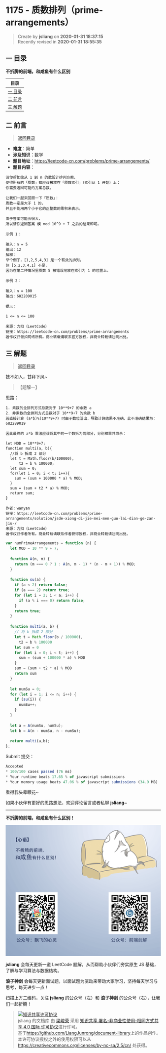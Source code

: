 1175 - 质数排列（prime-arrangements）
===

> Create by **jsliang** on **2020-01-31 18:37:15**  
> Recently revised in **2020-01-31 18:55:35**

## <a name="chapter-one" id="chapter-one"></a>一 目录

**不折腾的前端，和咸鱼有什么区别**

| 目录 |
| --- | 
| [一 目录](#chapter-one) | 
| <a name="catalog-chapter-two" id="catalog-chapter-two"></a>[二 前言](#chapter-two) |
| <a name="catalog-chapter-three" id="catalog-chapter-three"></a>[三 解题](#chapter-three) |

## <a name="chapter-two" id="chapter-two"></a>二 前言

> [返回目录](#chapter-one)

* **难度**：简单
* **涉及知识**：数学
* **题目地址**：https://leetcode-cn.com/problems/prime-arrangements/
* **题目内容**：

```
请你帮忙给从 1 到 n 的数设计排列方案，
使得所有的「质数」都应该被放在「质数索引」（索引从 1 开始）上；
你需要返回可能的方案总数。

让我们一起来回顾一下「质数」：
质数一定是大于 1 的，
并且不能用两个小于它的正整数的乘积来表示。

由于答案可能会很大，
所以请你返回答案 模 mod 10^9 + 7 之后的结果即可。

示例 1：

输入：n = 5
输出：12
解释：
举个例子，[1,2,5,4,3] 是一个有效的排列，
但 [5,2,3,4,1] 不是，
因为在第二种情况里质数 5 被错误地放在索引为 1 的位置上。

示例 2：

输入：n = 100
输出：682289015

提示：

1 <= n <= 100

来源：力扣（LeetCode）
链接：https://leetcode-cn.com/problems/prime-arrangements
著作权归领扣网络所有。商业转载请联系官方授权，非商业转载请注明出处。
```

## <a name="chapter-three" id="chapter-three"></a>三 解题

> [返回目录](#chapter-one)

技不如人，甘拜下风~

> 【题解一】

思路：

```
1. 素数的全排列方式总数对于 10**9+7 的余数 a
2. 非素数的全排列方式总数对于 10**9+7 的余数 b
若直接计算 (a*b)%(10**9+7) 时由于数位溢出，导致计算结果不准确，此不准确结果为：682289019

因此最终的 a*b 乘法应该将其中的一个数拆为两部分，分别相乘并取余：

let MOD = 10**9+7;
function multi(a, b){
  //将 b 拆成 2 部分
  let t = Math.floor(b/100000),
      t2 = b % 100000;
  let sum = 0;
  for(let i = 0; i < t; i++){
    sum = (sum + 100000 * a) % MOD;
  }
  sum = (sum + t2 * a) % MOD;
  return sum;
}

作者：wanyan
链接：https://leetcode-cn.com/problems/prime-arrangements/solution/jsde-xiong-di-jie-mei-men-guo-lai-dian-ge-zan-jiu-/
来源：力扣（LeetCode）
著作权归作者所有。商业转载请联系作者获得授权，非商业转载请注明出处。
```

```js
var numPrimeArrangements = function (n) {
  let MOD = 10 ** 9 + 7;

  function A(n, m) {
    return (m === 0 ? 1 : A(n, m - 1) * (n - m + 1)) % MOD;
  }

  function su(a) {
    if (a < 2) return false;
    if (a === 2) return true;
    for (let i = 2; i < a; i++) {
      if (a % i === 0) return false;
    }
    return true;
  }

  function multi(a, b) {
    // 将 b 拆成 2 部分
    let t = Math.floor(b / 100000),
      t2 = b % 100000
    let sum = 0
    for (let i = 0; i < t; i++) {
      sum = (sum + 100000 * a) % MOD
    }
    sum = (sum + t2 * a) % MOD
    return sum
  }

  let numSu = 0;
  for (let i = 1; i <= n; i++) {
    if (su(i)) {
      numSu++;
    }
  }

  let a = A(numSu, numSu);
  let b = A(n - numSu, n - numSu);

  return multi(a,b);
};
```

Submit 提交：

```js
Accepted
* 100/100 cases passed (76 ms)
* Your runtime beats 17.65 % of javascript submissions
* Your memory usage beats 47.06 % of javascript submissions (34.9 MB)
```

看得我头晕眼花~

如果小伙伴有更好的思路想法，欢迎评论留言或者私聊 **jsliang**~

---

**不折腾的前端，和咸鱼有什么区别！**

![图](../../../public-repertory/img/z-index-small.png)

**jsliang** 会每天更新一道 LeetCode 题解，从而帮助小伙伴们夯实原生 JS 基础，了解与学习算法与数据结构。

**浪子神剑** 会每天更新面试题，以面试题为驱动来带动大家学习，坚持每天学习与思考，每天进步一点！

扫描上方二维码，关注 **jsliang** 的公众号（左）和 **浪子神剑** 的公众号（右），让我们一起折腾！

> <a rel="license" href="http://creativecommons.org/licenses/by-nc-sa/4.0/"><img alt="知识共享许可协议" style="border-width:0" src="https://i.creativecommons.org/l/by-nc-sa/4.0/88x31.png" /></a><br /><span xmlns:dct="http://purl.org/dc/terms/" property="dct:title">jsliang 的文档库</span> 由 <a xmlns:cc="http://creativecommons.org/ns#" href="https://github.com/LiangJunrong/document-library" property="cc:attributionName" rel="cc:attributionURL">梁峻荣</a> 采用 <a rel="license" href="http://creativecommons.org/licenses/by-nc-sa/4.0/">知识共享 署名-非商业性使用-相同方式共享 4.0 国际 许可协议</a>进行许可。<br />基于<a xmlns:dct="http://purl.org/dc/terms/" href="https://github.com/LiangJunrong/document-library" rel="dct:source">https://github.com/LiangJunrong/document-library</a>上的作品创作。<br />本许可协议授权之外的使用权限可以从 <a xmlns:cc="http://creativecommons.org/ns#" href="https://creativecommons.org/licenses/by-nc-sa/2.5/cn/" rel="cc:morePermissions">https://creativecommons.org/licenses/by-nc-sa/2.5/cn/</a> 处获得。